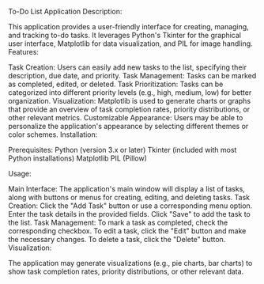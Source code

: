 To-Do List Application
Description:

This application provides a user-friendly interface for creating, managing, and tracking to-do tasks. It leverages Python's Tkinter for the graphical user interface, Matplotlib for data visualization, and PIL for image handling.
Features:

Task Creation: Users can easily add new tasks to the list, specifying their description, due date, and priority.
Task Management: Tasks can be marked as completed, edited, or deleted.
Task Prioritization: Tasks can be categorized into different priority levels (e.g., high, medium, low) for better organization.
Visualization: Matplotlib is used to generate charts or graphs that provide an overview of task completion rates, priority distributions, or other relevant metrics.
Customizable Appearance: Users may be able to personalize the application's appearance by selecting different themes or color schemes.
Installation:

Prerequisites:
Python (version 3.x or later)
Tkinter (included with most Python installations)
Matplotlib
PIL (Pillow)

Usage:

Main Interface:
The application's main window will display a list of tasks, along with buttons or menus for creating, editing, and deleting tasks.
Task Creation:
Click the "Add Task" button or use a corresponding menu option.
Enter the task details in the provided fields.
Click "Save" to add the task to the list.
Task Management:
To mark a task as completed, check the corresponding checkbox.
To edit a task, click the "Edit" button and make the necessary changes.
To delete a task, click the "Delete" button.
Visualization:

The application may generate visualizations (e.g., pie charts, bar charts) to show task completion rates, priority distributions, or other relevant data.
